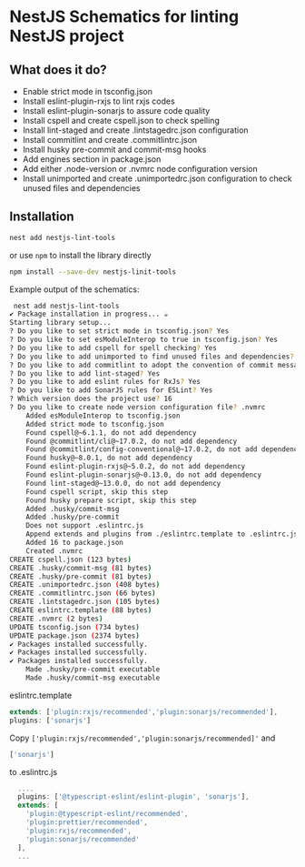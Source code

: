 # NestJS Schematics for linting NestJS project    

## What does it do?
- Enable strict mode in tsconfig.json
- Install eslint-plugin-rxjs to lint rxjs codes
- Install eslint-plugin-sonarjs to assure code quality
- Install cspell and create cspell.json to check spelling
- Install lint-staged and create .lintstagedrc.json configuration
- Install commitlint and create .commitlintrc.json
- Install husky pre-commit and commit-msg hooks
- Add engines section in package.json
- Add either .node-version or .nvmrc node configuration version
- Install unimported and create .unimportedrc.json configuration to check unused files and dependencies

## Installation

```bash
nest add nestjs-lint-tools
```

or use ```npm``` to install the library directly
```bash
npm install --save-dev nestjs-linit-tools
```

Example output of the schematics:

``` bash
 nest add nestjs-lint-tools
✔ Package installation in progress... ☕
Starting library setup...
? Do you like to set strict mode in tsconfig.json? Yes
? Do you like to set esModuleInterop to true in tsconfig.json? Yes
? Do you like to add cspell for spell checking? Yes
? Do you like to add unimported to find unused files and dependencies? Yes
? Do you like to add commitlint to adopt the convention of commit message? Yes
? Do you like to add lint-staged? Yes
? Do you like to add eslint rules for RxJs? Yes
? Do you like to add SonarJS rules for ESLint? Yes
? Which version does the project use? 16
? Do you like to create node version configuration file? .nvmrc
    Added esModuleInterop to tsconfig.json
    Added strict mode to tsconfig.json
    Found cspell@~6.1.1, do not add dependency
    Found @commitlint/cli@~17.0.2, do not add dependency
    Found @commitlint/config-conventional@~17.0.2, do not add dependency
    Found husky@~8.0.1, do not add dependency
    Found eslint-plugin-rxjs@~5.0.2, do not add dependency
    Found eslint-plugin-sonarjs@~0.13.0, do not add dependency
    Found lint-staged@~13.0.0, do not add dependency
    Found cspell script, skip this step
    Found husky prepare script, skip this step
    Added .husky/commit-msg
    Added .husky/pre-commit
    Does not support .eslintrc.js
    Append extends and plugins from ./eslintrc.template to .eslintrc.js. Then, delete the template file.
    Added 16 to package.json
    Created .nvmrc
CREATE cspell.json (123 bytes)
CREATE .husky/commit-msg (81 bytes)
CREATE .husky/pre-commit (81 bytes)
CREATE .unimportedrc.json (408 bytes)
CREATE .commitlintrc.json (66 bytes)
CREATE .lintstagedrc.json (105 bytes)
CREATE eslintrc.template (88 bytes)
CREATE .nvmrc (2 bytes)
UPDATE tsconfig.json (734 bytes)
UPDATE package.json (2374 bytes)
✔ Packages installed successfully.
✔ Packages installed successfully.
✔ Packages installed successfully.
    Made .husky/pre-commit executable
    Made .husky/commit-msg executable
```

eslintrc.template
```javascript
extends: ['plugin:rxjs/recommended','plugin:sonarjs/recommended'],
plugins: ['sonarjs']
```

Copy ```['plugin:rxjs/recommended','plugin:sonarjs/recommended]'``` and 

```javascript
['sonarjs']
```
to .eslintrc.js

```javascript
  ....
  plugins: ['@typescript-eslint/eslint-plugin', 'sonarjs'],
  extends: [
    'plugin:@typescript-eslint/recommended',
    'plugin:prettier/recommended',
    'plugin:rxjs/recommended',
    'plugin:sonarjs/recommended'
  ],
  ...
```
